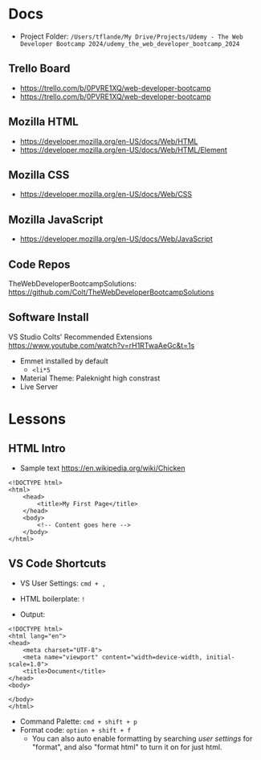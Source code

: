 
# Docs
- Project Folder: ```/Users/tflande/My Drive/Projects/Udemy - The Web Developer Bootcamp 2024/udemy_the_web_developer_bootcamp_2024```

## Trello Board
- https://trello.com/b/0PVRE1XQ/web-developer-bootcamp
- https://trello.com/b/0PVRE1XQ/web-developer-bootcamp

## Mozilla HTML
- https://developer.mozilla.org/en-US/docs/Web/HTML
- https://developer.mozilla.org/en-US/docs/Web/HTML/Element

## Mozilla CSS
- https://developer.mozilla.org/en-US/docs/Web/CSS

## Mozilla JavaScript
- https://developer.mozilla.org/en-US/docs/Web/JavaScript

## Code Repos
TheWebDeveloperBootcampSolutions: https://github.com/Colt/TheWebDeveloperBootcampSolutions

## Software Install
VS Studio Colts' Recommended Extensions https://www.youtube.com/watch?v=rH1RTwaAeGc&t=1s

- Emmet installed by default
  - ```<li*5```
- Material Theme: Paleknight high constrast
- Live Server

# Lessons

## HTML Intro
- Sample text https://en.wikipedia.org/wiki/Chicken

```
<!DOCTYPE html>
<html>
    <head>
        <title>My First Page</title>
    </head>
    <body>
        <!-- Content goes here -->
    </body>
</html>
```

## VS Code Shortcuts
- VS User Settings: ```cmd + ,```
- HTML boilerplate: ```!```

- Output:
```
<!DOCTYPE html>
<html lang="en">
<head>
    <meta charset="UTF-8">
    <meta name="viewport" content="width=device-width, initial-scale=1.0">
    <title>Document</title>
</head>
<body>
    
</body>
</html>
```

- Command Palette: ```cmd + shift + p```
- Format code: ```option + shift + f```
  - You can also auto enable formatting by searching *user settings* for "format", and also "format html" to turn it on for just html.